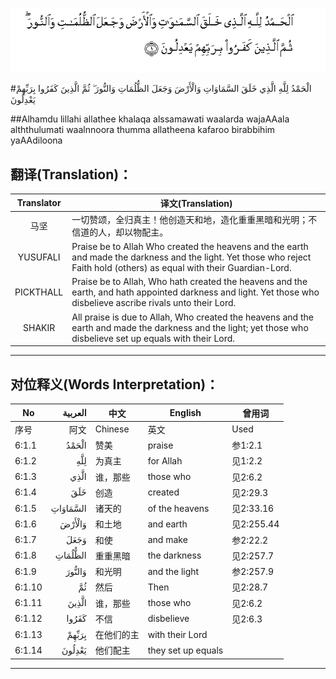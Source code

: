 ![006:001](images/006_001.gif)

#الْحَمْدُ لِلَّهِ الَّذِي خَلَقَ السَّمَاوَاتِ وَالْأَرْضَ وَجَعَلَ الظُّلُمَاتِ وَالنُّورَ ۖ ثُمَّ الَّذِينَ كَفَرُوا بِرَبِّهِمْ يَعْدِلُونَ 

##Alhamdu lillahi allathee khalaqa alssamawati waalarda wajaAAala alththulumati waalnnoora thumma allatheena kafaroo birabbihim yaAAdiloona  

## 翻译(Translation)：

| Translator | 译文(Translation)                                            |
| :--------: | ------------------------------------------------------------ |
|    马坚    | 一切赞颂，全归真主！他创造天和地，造化重重黑暗和光明；不信道的人，却以物配主。 |
|  YUSUFALI  | Praise be to Allah Who created the heavens and the earth and made the darkness and the light. Yet those who reject Faith hold (others) as equal with their Guardian-Lord. |
| PICKTHALL  | Praise be to Allah, Who hath created the heavens and the earth, and hath appointed darkness and light. Yet those who disbelieve ascribe rivals unto their Lord. |
|   SHAKIR   | All praise is due to Allah, Who created the heavens and the earth and made the darkness and the light; yet those who disbelieve set up equals with their Lord. |

---

## 对位释义(Words Interpretation)：

| No   | العربية | 中文    | English | 曾用词 |
| ---- | ------: | ------- | ------- | ------ |
| 序号 |    阿文 | Chinese | 英文    | Used   |
| 6:1.1  | الْحَمْدُ    | 赞美       | praise             | 参1:2.1   |
| 6:1.2  | لِلَّهِ      | 为真主     | for Allah          | 见1:2.2   |
| 6:1.3  | الَّذِي     | 谁，那些   | those who          | 见2:6.2   |
| 6:1.4  | خَلَقَ      | 创造       | created            | 见2:29.3  |
| 6:1.5  | السَّمَاوَاتِ | 诸天的     | of the heavens     | 见2:33.16 |
| 6:1.6  | وَالْأَرْضَ   | 和土地     | and earth          | 见2:255.44 |
| 6:1.7  | وَجَعَلَ     | 和使       | and make           | 参2:22.2  |
| 6:1.8  | الظُّلُمَاتِ  | 重重黑暗   | the darkness       | 见2:257.7 |
| 6:1.9  | وَالنُّورَ   | 和光明     | and the light      | 参2:257.9 |
| 6:1.10 | ثُمَّ       | 然后       | Then               | 见2:28.7  |
| 6:1.11 | الَّذِينَ    | 谁，那些   | those who          | 见2:6.2   |
| 6:1.12 | كَفَرُوا    | 不信       | disbelieve         | 见2:6.3   |
| 6:1.13 | بِرَبِّهِمْ    | 在他们的主 | with their Lord    |           |
| 6:1.14 | يَعْدِلُونَ   | 他们配主   | they set up equals |           |

---
